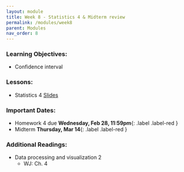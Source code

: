 ```yaml
---
layout: module
title: Week 8 - Statistics 4 & Midterm review
permalink: /modules/week8
parent: Modules
nav_order: 8
---
```


### Learning Objectives:
* Confidence interval

### Lessons:
* Statistics 4 [Slides](https://xinchenyu.github.io/csc380-spring24/Slides/24s380_statistic4.pdf)

### Important Dates:
* Homework 4 due **Wednesday, Feb 28, 11:59pm**{: .label .label-red }
* Midterm **Thursday, Mar 14**{: .label .label-red }


### Additional Readings:
* Data processing and visualization 2
    * WJ: Ch. 4



